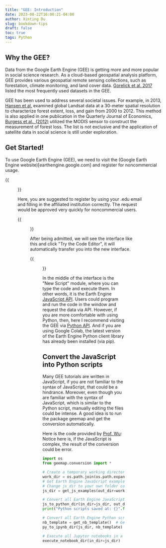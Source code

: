 ```yaml
---
title: "GEE: Introduction"
date: 2023-08-22T16:00:21-04:00
author: Xinting Du
slug: bookdown-tips
draft: false
toc: true
tags: Python
---
```



## Why the GEE?

Data from the Google Earth Engine (GEE) is getting more and more popular in social science research. As a cloud-based geospatial analysis platform, GEE provides various geospatial remote sensing collections, such as forestation, climate monitoring, and land cover data. [Gorelick et al. 2017](https://www.sciencedirect.com/science/article/pii/S0034425717302900#s0015) listed the most frequently used datasets in the GEE. 

GEE has been used to address several societal issues. For example, in 2013, [Hansen et al.](https://www.science.org/doi/full/10.1126/science.1244693) examined global Landsat data at a 30-meter spatial resolution to characterize forest extent, loss, and gain from 2000 to 2012. This method is also applied in one publication in the Quarterly Journal of Economics, [Burgess et al., (2012)](https://academic.oup.com/qje/article/127/4/1707/1844248) utilized the MODIS sensor to construct the measurement of forest loss. The list is not exclusive and the application of satellite data in social science is still under exploration.  


## Get Started!

To use Google Earth Engine (GEE),  we need to visit the (Google Earth Engine website)[earthengine.google.com] and register for noncommercial usage. 

{{<figure src="/media/en_blog/2023-08-22-GEE-1/pic1.png" caption="Registration " width="900">}}

Here, you are suggested to register by using your .edu email and filling in the affiliated institution correctly. The request would be approved very quickly for noncommercial users.

{{<figure src="/media/en_blog/2023-08-22-GEE-1/pic2.png" caption="Registration " width="900">}}

After being admitted, we will see the interface like this and click "Try the Code Editor", it will automatically transfer you into the new interface.

{{<figure src="/media/en_blog/2023-08-22-GEE-1/pic3.png" caption="GEE interface" width="900">}}

In the middle of the interface is the "New Script" module, where you can type the code and execute them. In other words, it is the Earth Engine [JavaScript API](https://developers.google.com/earth-engine/guides/getstarted). Users could program and run the code in the window and request the data via API. However, if you are more comfortable with using Python, then, here I recommend visiting the GEE via [Python API](https://developers.google.com/earth-engine/guides/python_install). And if you are using Google Colab, the latest version of the Earth Engine Python client library has already been installed (via pip). 


##  Convert the JavaScript into Python scripts

Many GEE tutorials are written in JavaScript, if you are not familiar to the syntax of JavaScript, that could be a hindrance. Moreover,
even though you are familiar with the syntax of JavaScript, which is similar to the Python script, manually editing the files could be intense. A good idea is to run the package geemap and get the conversion automatically.

Here is the code provided by [Prof. Wu](https://github.com/giswqs):
Notice here is, if the JavaScript is complex, the result of the conversion could be error. 

```python
import os
from geemap.conversion import *

# Create a temporary working directory
work_dir = os.path.join(os.path.expanduser('~'), 'geemap')
# Get Earth Engine JavaScript examples. There are five examples in the geemap package folder. 
# Change js_dir to your own folder containing your Earth Engine JavaScripts, such as js_dir = '/path/to/your/js/folder'
js_dir = get_js_examples(out_dir=work_dir) 

# Convert all Earth Engine JavaScripts in a folder recursively to Python scripts.
js_to_python_dir(in_dir=js_dir, out_dir=js_dir, use_qgis=True)
print("Python scripts saved at: {}".format(js_dir))

# Convert all Earth Engine Python scripts in a folder recursively to Jupyter notebooks.
nb_template = get_nb_template()  # Get the notebook template from the package folder.
py_to_ipynb_dir(js_dir, nb_template)

# Execute all Jupyter notebooks in a folder recursively and save the output cells.
execute_notebook_dir(in_dir=js_dir)
```













